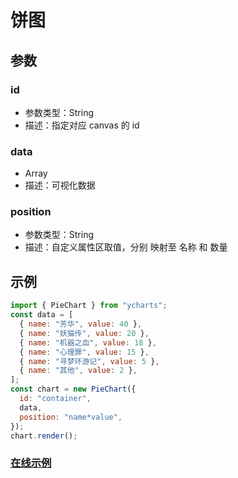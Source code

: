 # 饼图

## 参数

### id

- 参数类型：String
- 描述：指定对应 canvas 的 id

### data

- Array
- 描述：可视化数据

### position

- 参数类型：String
- 描述：自定义属性区取值，分别 映射至 名称 和 数量

## 示例

```js
import { PieChart } from "ycharts";
const data = [
  { name: "芳华", value: 40 },
  { name: "妖猫传", value: 20 },
  { name: "机器之血", value: 18 },
  { name: "心理罪", value: 15 },
  { name: "寻梦环游记", value: 5 },
  { name: "其他", value: 2 },
];
const chart = new PieChart({
  id: "container",
  data,
  position: "name*value",
});
chart.render();
```

### [在线示例](https://andy.city/ycharts/demos/PieChart.html)
